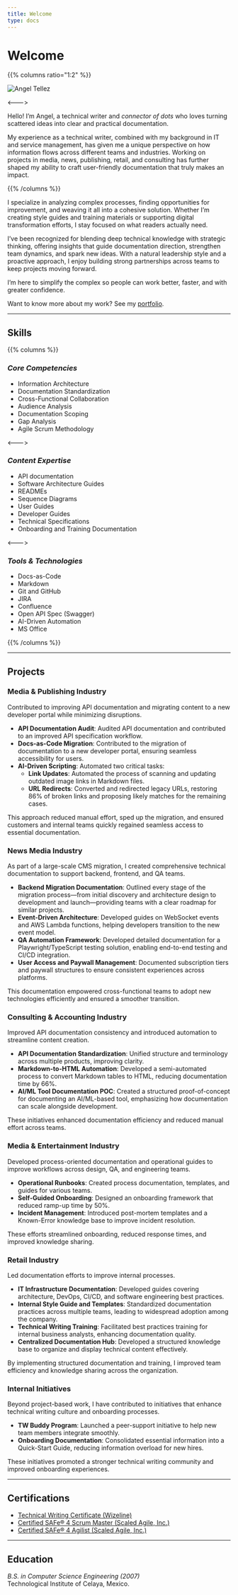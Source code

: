 ```yaml
---
title: Welcome
type: docs
---
```


# Welcome

{{% columns ratio="1:2" %}}

![Angel Tellez](ATR.png "Angel Tellez")

<--->

Hello! I’m Angel, a technical writer and _connector of dots_ who loves turning scattered ideas into clear and practical documentation.

My experience as a technical writer, combined with my background in IT and service management, has given me a unique perspective on how information flows across different teams and industries. Working on projects in media, news, publishing, retail, and consulting has further shaped my ability to craft user-friendly documentation that truly makes an impact.

{{% /columns %}}

I specialize in analyzing complex processes, finding opportunities for improvement, and weaving it all into a cohesive solution. Whether I’m creating style guides and training materials or supporting digital transformation efforts, I stay focused on what readers actually need.

I’ve been recognized for blending deep technical knowledge with strategic thinking, offering insights that guide documentation direction, strengthen team dynamics, and spark new ideas. With a natural leadership style and a proactive approach, I enjoy building strong partnerships across teams to keep projects moving forward.

I’m here to simplify the complex so people can work better, faster, and with greater confidence.

Want to know more about my work? See my [portfolio](/docs/portfolio/).

---

## Skills

{{% columns %}}

### _Core Competencies_

- Information Architecture
- Documentation Standardization
- Cross-Functional Collaboration
- Audience Analysis
- Documentation Scoping
- Gap Analysis
- Agile Scrum Methodology

<--->

### _Content Expertise_

- API documentation
- Software Architecture Guides
- READMEs
- Sequence Diagrams
- User Guides
- Developer Guides
- Technical Specifications
- Onboarding and Training Documentation

<--->

### _Tools & Technologies_

- Docs-as-Code
- Markdown
- Git and GitHub
- JIRA
- Confluence
- Open API Spec (Swagger)
- AI-Driven Automation
- MS Office

{{% /columns %}}

---

## Projects

### Media & Publishing Industry

Contributed to improving API documentation and migrating content to a new developer portal while minimizing disruptions.

- **API Documentation Audit**: Audited API documentation and contributed to an improved API specification workflow.
- **Docs-as-Code Migration**: Contributed to the migration of documentation to a new developer portal, ensuring seamless accessibility for users.
- **AI-Driven Scripting**: Automated two critical tasks:
  - **Link Updates**: Automated the process of scanning and updating outdated image links in Markdown files.
  - **URL Redirects**: Converted and redirected legacy URLs, restoring 86% of broken links and proposing likely matches for the remaining cases.

This approach reduced manual effort, sped up the migration, and ensured customers and internal teams quickly regained seamless access to essential documentation.

### News Media Industry

As part of a large-scale CMS migration, I created comprehensive technical documentation to support backend, frontend, and QA teams.

- **Backend Migration Documentation**: Outlined every stage of the migration process—from initial discovery and architecture design to development and launch—providing teams with a clear roadmap for similar projects.
- **Event-Driven Architecture**: Developed guides on WebSocket events and AWS Lambda functions, helping developers transition to the new event model.
- **QA Automation Framework**: Developed detailed documentation for a Playwright/TypeScript testing solution, enabling end-to-end testing and CI/CD integration.
- **User Access and Paywall Management**: Documented subscription tiers and paywall structures to ensure consistent experiences across platforms.

This documentation empowered cross-functional teams to adopt new technologies efficiently and ensured a smoother transition.

### Consulting & Accounting Industry

Improved API documentation consistency and introduced automation to streamline content creation.

- **API Documentation Standardization**: Unified structure and terminology across multiple products, improving clarity.
- **Markdown-to-HTML Automation**: Developed a semi-automated process to convert Markdown tables to HTML, reducing documentation time by 66%.
- **AI/ML Tool Documentation POC**: Created a structured proof-of-concept for documenting an AI/ML-based tool, emphasizing how documentation can scale alongside development.

These initiatives enhanced documentation efficiency and reduced manual effort across teams.

### Media & Entertainment Industry

Developed process-oriented documentation and operational guides to improve workflows across design, QA, and engineering teams.

- **Operational Runbooks**: Created process documentation, templates, and guides for various teams.
- **Self-Guided Onboarding**: Designed an onboarding framework that reduced ramp-up time by 50%.
- **Incident Management**: Introduced post-mortem templates and a Known-Error knowledge base to improve incident resolution.

These efforts streamlined onboarding, reduced response times, and improved knowledge sharing.

### Retail Industry

Led documentation efforts to improve internal processes.

- **IT Infrastructure Documentation**: Developed guides covering architecture, DevOps, CI/CD, and software engineering best practices.
- **Internal Style Guide and Templates**: Standardized documentation practices across multiple teams, leading to widespread adoption among the company.
- **Technical Writing Training**: Facilitated best practices training for internal business analysts, enhancing documentation quality.
- **Centralized Documentation Hub**: Developed a structured knowledge base to organize and display technical content effectively.

By implementing structured documentation and training, I improved team efficiency and knowledge sharing across the organization.

### Internal Initiatives

Beyond project-based work, I have contributed to initiatives that enhance technical writing culture and onboarding processes.

- **TW Buddy Program**: Launched a peer-support initiative to help new team members integrate smoothly.
- **Onboarding Documentation**: Consolidated essential information into a Quick-Start Guide, reducing information overload for new hires.

These initiatives promoted a stronger technical writing community and improved onboarding experiences.

---

## Certifications

- [Technical Writing Certificate (Wizeline)](/docs/resume/TW-Cert.pdf)
- [Certified SAFe® 4 Scrum Master (Scaled Agile, Inc.)](https://www.credly.com/badges/8a9785e2-3532-44aa-b7fd-c4568d0b1c9e/)
- [Certified SAFe® 4 Agilist (Scaled Agile, Inc.)](https://www.credly.com/badges/e29ed1c4-cf88-4f2d-ba0d-f82e9a3bcc80/)

---

## Education

_B.S. in Computer Science Engineering (2007)_\
Technological Institute of Celaya, Mexico.
